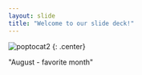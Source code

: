 ```yaml
---
layout: slide
title: "Welcome to our slide deck!"
---
```


![poptocat2](https://octodex.github.com/images/poptocat_v2.png)
{: .center}

"August - favorite month"
